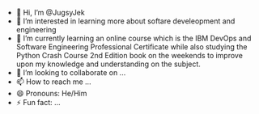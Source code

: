 - 👋 Hi, I’m @JugsyJek
- 👀 I’m interested in learning more about softare develeopment and engineering
- 🌱 I’m currently learning an online course which is the IBM DevOps and Software Engineering Professional Certificate while also studying the Python Crash Course 2nd Edition book
  on the weekends to improve upon my knowledge and understanding on the subject.
- 💞️ I’m looking to collaborate on ...
- 📫 How to reach me ...
- 😄 Pronouns: He/Him
- ⚡ Fun fact: ...

<!---
JugsyJek/JugsyJek is a ✨ special ✨ repository because its `README.md` (this file) appears on your GitHub profile.
You can click the Preview link to take a look at your changes.
--->
